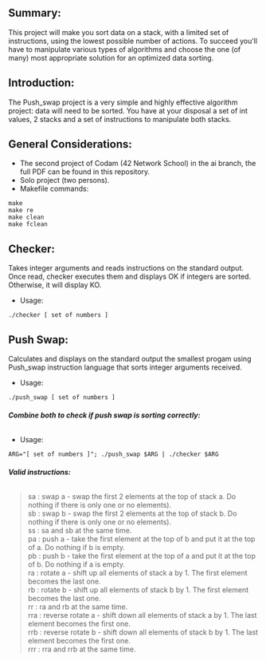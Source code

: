 ## <b> Summary: </b><br>
This project will make you sort data on a stack, with a limited set of instructions, using
the lowest possible number of actions. To succeed you’ll have to manipulate various
types of algorithms and choose the one (of many) most appropriate solution for an
optimized data sorting.

## <b> Introduction: </b><br>
The Push_swap project is a very simple and highly effective algorithm project: data will need to be sorted. You have at your disposal a set of int values, 2 stacks and a set of instructions to manipulate both stacks.

## <b> General Considerations: </b><br>
- The second project of Codam (42 Network School) in the ai branch, the full PDF can be found in this repository. <br>
- Solo project (two persons).
- Makefile commands: 
```
make
make re
make clean
make fclean
```

## <b> Checker: </b><br>
Takes integer arguments and reads instructions on the standard output. Once read, checker executes them and displays OK if integers are sorted. Otherwise, it will display KO.

- Usage: 
```
./checker [ set of numbers ]
```

## <b> Push Swap: </b><br>
Calculates and displays on the standard output the smallest progam using Push_swap instruction language that sorts integer arguments received.

- Usage: 
```
./push_swap [ set of numbers ]
```

###### <b> Combine both to check if push swap is sorting correctly: </b><br>

- Usage: 
```
ARG="[ set of numbers ]"; ./push_swap $ARG | ./checker $ARG
```

###### <b> Valid instructions: </b><br>
> sa : swap a - swap the first 2 elements at the top of stack a. Do nothing if there
is only one or no elements). <br>
> sb : swap b - swap the first 2 elements at the top of stack b. Do nothing if there
is only one or no elements).  <br>
> ss : sa and sb at the same time.  <br>
> pa : push a - take the first element at the top of b and put it at the top of a. Do
nothing if b is empty.  <br>
> pb : push b - take the first element at the top of a and put it at the top of b. Do
nothing if a is empty.  <br>
> ra : rotate a - shift up all elements of stack a by 1. The first element becomes
the last one.  <br>
> rb : rotate b - shift up all elements of stack b by 1. The first element becomes
the last one.  <br>
> rr : ra and rb at the same time.  <br>
> rra : reverse rotate a - shift down all elements of stack a by 1. The last element becomes the first one.  <br>
> rrb : reverse rotate b - shift down all elements of stack b by 1. The last element becomes the first one.  <br>
> rrr : rra and rrb at the same time.
